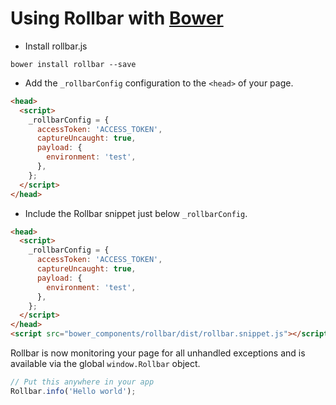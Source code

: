 # Using Rollbar with [Bower](http://bower.io/)

- Install rollbar.js

```
bower install rollbar --save
```

- Add the `_rollbarConfig` configuration to the `<head>` of your page.

```html
<head>
  <script>
    _rollbarConfig = {
      accessToken: 'ACCESS_TOKEN',
      captureUncaught: true,
      payload: {
        environment: 'test',
      },
    };
  </script>
</head>
```

- Include the Rollbar snippet just below `_rollbarConfig`.

```html
<head>
  <script>
    _rollbarConfig = {
      accessToken: 'ACCESS_TOKEN',
      captureUncaught: true,
      payload: {
        environment: 'test',
      },
    };
  </script>
</head>
<script src="bower_components/rollbar/dist/rollbar.snippet.js"></script>
```

Rollbar is now monitoring your page for all unhandled exceptions and is available via the global `window.Rollbar` object.

```js
// Put this anywhere in your app
Rollbar.info('Hello world');
```
